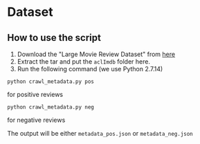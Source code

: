 # Dataset

## How to use the script

1. Download the "Large Movie Review Dataset" from [here](http://ai.stanford.edu/~amaas/data/sentiment/)
2. Extract the tar and put the `aclImdb` folder here.
3. Run the following command (we use Python 2.7.14)

```
python crawl_metadata.py pos
```
for positive reviews

```
python crawl_metadata.py neg
```
for negative reviews

The output will be either `metadata_pos.json` or `metadata_neg.json`